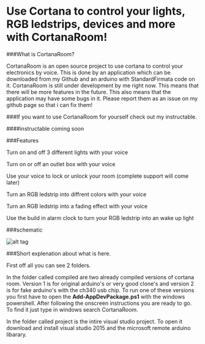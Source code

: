 # Use Cortana to control your lights, RGB ledstrips, devices and more with CortanaRoom!

###What is CortanaRoom?

CortanaRoom is an open source project to use cortana  to control your electronics by voice. This is done by an application which can be downloaded from my Github and an arduino with StandardFirmata code on it. CortanaRoom is still under development by me right now. This means that there will be more features in the future. This also means that the application may have some bugs in it. Please report them as an issue on my github page so that i can fix them!

###If you want to use CortanaRoom for yourself check out my instructable.

####instructable coming soon

###Features

Turn on and off 3 different lights with your voice

Turn on or off an outlet box with your voice

Use your voice to lock or unlock your room (complete support will come later)

Turn an RGB ledstrip into diffrent colors with your voice

Turn an RGB ledstrip into a fading effect with your voice

Use the build in alarm clock to turn your RGB ledstrip into an wake up light

###schematic

![alt tag](https://github.com/sieuwe1/CortanaRoom/blob/master/20170223_224139.jpg)


###Short explenation about what is here.

First off all you can see 2 folders. 

In the folder called compiled are two already compiled versions of cortana room. Version 1 is for original arduino's or very good clone's and version 2 is for fake arduino's with the ch340 usb chip. To run one of these versions you first have to open the **Add-AppDevPackage.ps1** with the windows powershell. After following the onscreen instructions you are ready to go. To find it just type in windows search CortanaRoom.

In the folder called project is the intire visual studio project. To open it download and install visual studio 2015 and the microsoft remote arduino libarary. 

